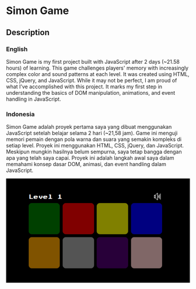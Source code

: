 # Simon Game

## Description
### English
Simon Game is my first project built with JavaScript after 2 days (~21.58 hours) of learning. This game challenges players' memory with increasingly complex color and sound patterns at each level. It was created using HTML, CSS, jQuery, and JavaScript. While it may not be perfect, I am proud of what I’ve accomplished with this project. It marks my first step in understanding the basics of DOM manipulation, animations, and event handling in JavaScript.

### Indonesia
Simon Game adalah proyek pertama saya yang dibuat menggunakan JavaScript setelah belajar selama 2 hari (~21,58 jam). Game ini menguji memori pemain dengan pola warna dan suara yang semakin kompleks di setiap level. Proyek ini menggunakan HTML, CSS, jQuery, dan JavaScript. Meskipun mungkin hasilnya belum sempurna, saya tetap bangga dengan apa yang telah saya capai. Proyek ini adalah langkah awal saya dalam memahami konsep dasar DOM, animasi, dan event handling dalam JavaScript.

![Demo](/preview.png)
